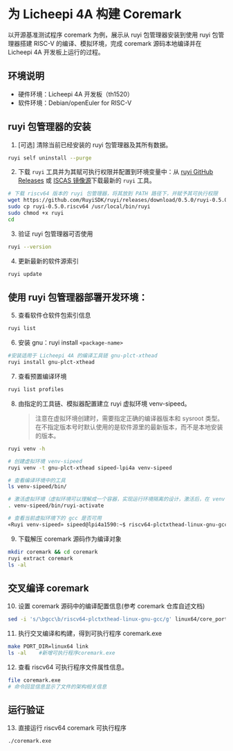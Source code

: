 # 为 Licheepi 4A 构建 Coremark

以开源基准测试程序 coremark 为例，展示从 ruyi 包管理器安装到使用 ruyi 包管理器搭建 RISC-V 的编译、模拟环境，完成 coremark 源码本地编译并在 Licheepi 4A 开发板上运行的过程。

## 环境说明

- 硬件环境：Licheepi 4A 开发板（th1520）
- 软件环境：Debian/openEuler for RISC-V

## ruyi 包管理器的安装

1. [可选] 清除当前已经安装的 ruyi 包管理器及其所有数据。

```bash
ruyi self uninstall --purge
```

2. 下载 `ruyi` 工具并为其赋可执行权限并配置到环境变量中：从 [ruyi GitHub Releases](https://github.com/RuyiSDK/ruyi/releases/) 或 [ISCAS 镜像源](https://mirror.iscas.ac.cn/RuyiSDK/ruyi/releases/)下载最新的 `ruyi` 工具。

```bash
# 下载 riscv64 版本的 ruyi 包管理器，将其放到 PATH 路径下，并赋予其可执行权限
wget https://github.com/RuyiSDK/ruyi/releases/download/0.5.0/ruyi-0.5.0.riscv64
sudo cp ruyi-0.5.0.riscv64 /usr/local/bin/ruyi
sudo chmod +x ruyi
cd
```

3. 验证 ruyi 包管理器可否使用

```bash
ruyi --version
```

4. 更新最新的软件源索引

```bash
ruyi update
```

## 使用 ruyi 包管理器部署开发环境：

5. 查看软件仓软件包索引信息

```bash
ruyi list
```

6. 安装 gnu：ruyi install `<package-name>`

```bash
#安装适用于 Licheepi 4A 的编译工具链 gnu-plct-xthead 
ruyi install gnu-plct-xthead 
```

7. 查看预置编译环境

```bash
ruyi list profiles
```

8. 由指定的工具链、模拟器配置建立 ruyi 虚拟环境 venv-sipeed。
   > 注意在虚拟环境创建时，需要指定正确的编译器版本和 sysroot 类型。
   > 在不指定版本号时默认使用的是软件源里的最新版本，而不是本地安装的版本。

```bash
ruyi venv -h

# 创建虚拟环境 venv-sipeed
ruyi venv -t gnu-plct-xthead sipeed-lpi4a venv-sipeed 

# 查看编译环境中的工具
ls venv-sipeed/bin/ 

# 激活虚拟环境（虚拟环境可以理解成一个容器，实现运行环境隔离的设计，激活后，在 venv-sipeed 这个环境中，使用的就是 gnu-plct-xthead 版本工具链。不创建虚拟环境也可以为 /home/sipeed/.local/share/ruyi/binaries/riscv64/gnu-plct-xthead-2.8.0-ruyi.20240222/bin 配置环境变量，直接使用环境变量指定的gcc编译）
. venv-sipeed/bin/ruyi-activate 

# 查看当前虚拟环境下的 gcc 是否可用
«Ruyi venv-sipeed» sipeed@lpi4a1590:~$ riscv64-plctxthead-linux-gnu-gcc --version 
```

9. 下载解压 coremark 源码作为编译对象

```bash
mkdir coremark && cd coremark
ruyi extract coremark
ls -al
```

## 交叉编译 coremark

10. 设置 coremark 源码中的编译配置信息(参考 coremark 仓库自述文档)

```bash
sed -i 's/\bgcc\b/riscv64-plctxthead-linux-gnu-gcc/g' linux64/core_portme.mak
```

11. 执行交叉编译和构建，得到可执行程序 coremark.exe

```bash
make PORT_DIR=linux64 link
ls -al    #新增可执行程序coremark.exe
```

12. 查看 riscv64 可执行程序文件属性信息。

```bash
file coremark.exe
# 命令回显信息显示了文件的架构相关信息
```

## 运行验证

13. 直接运行 riscv64 coremark 可执行程序

```bash
./coremark.exe
```

